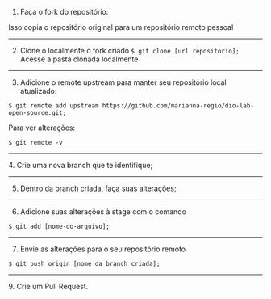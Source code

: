 1.  Faça o fork do repositório:
   
  Isso copia o repositório original para um repositório remoto pessoal

<hr>
 
2. Clone o localmente o fork criado
```$ git clone [url repositorio]; ```
Acesse a pasta clonada localmente

<hr>

3. Adicione o remote upstream para manter seu repositório local atualizado:

```$ git remote add upstream https://github.com/marianna-regio/dio-lab-open-source.git; ```

Para ver alterações:

```$ git remote -v ```
<hr>
4. Crie uma nova branch que te identifique;
<hr>

5. Dentro da branch criada, faça suas alterações;
<hr>

6. Adicione suas alterações à stage com o comando


```$ git add [nome-do-arquivo];```
<hr>

7. Envie as alterações para o seu repositório remoto

``` $ git push origin [nome da branch criada]; ```
<hr>
9. Crie um Pull Request.
